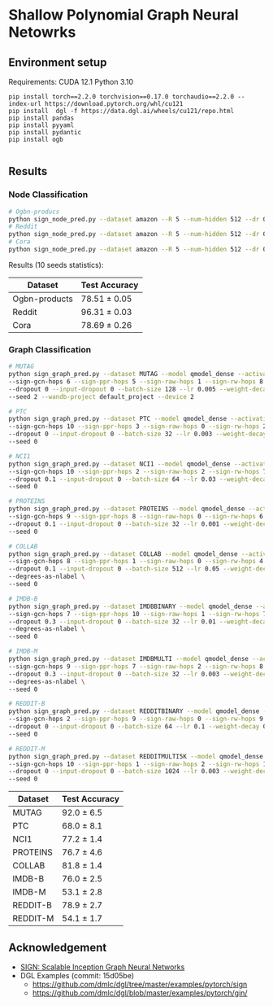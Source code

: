 # Shallow Polynomial Graph Neural Netowrks



## Environment setup

Requirements:
CUDA 12.1
Python 3.10

```
pip install torch==2.2.0 torchvision==0.17.0 torchaudio==2.2.0 --index-url https://download.pytorch.org/whl/cu121
pip install  dgl -f https://data.dgl.ai/wheels/cu121/repo.html
pip install pandas
pip install pyyaml
pip install pydantic
pip install ogb
 
```

## Results
### Node Classification

```bash
# Ogbn-producs
python sign_node_pred.py --dataset amazon --R 5 --num-hidden 512 --dr 0.4 --lr 0.001 --input-dropout 0.3 --activation poly --seed 0
# Reddit
python sign_node_pred.py --dataset amazon --R 5 --num-hidden 512 --dr 0.4 --lr 0.001 --input-dropout 0.3 --activation poly --seed 0
# Cora
python sign_node_pred.py --dataset amazon --R 5 --num-hidden 512 --dr 0.4 --lr 0.001 --input-dropout 0.3 --activation poly --seed 0
```
Results (10 seeds statistics):

| Dataset       | Test Accuracy        | 
|---------------|----------------------|
| Ogbn-products | 78.51 $\pm$ 0.05     | 
| Reddit        | 96.31 $\pm$ 0.03     | 
| Cora          | 78.69 $\pm$ 0.26     | 

### Graph Classification
```bash
# MUTAG
python sign_graph_pred.py --dataset MUTAG --model qmodel_dense --activation poly --num-hidden 64 --norm batch \
--sign-gcn-hops 6 --sign-ppr-hops 5 --sign-raw-hops 1 --sign-rw-hops 8 \
--dropout 0 --input-dropout 0 --batch-size 128 --lr 0.005 --weight-decay 0 \
--seed 2 --wandb-project default_project --device 2

# PTC         
python sign_graph_pred.py --dataset PTC --model qmodel_dense --activation poly --num-hidden 96 --norm batch \
--sign-gcn-hops 10 --sign-ppr-hops 3 --sign-raw-hops 0 --sign-rw-hops 2 \
--dropout 0 --input-dropout 0 --batch-size 32 --lr 0.003 --weight-decay 0.0000001 \
--seed 0

# NCI1     
python sign_graph_pred.py --dataset NCI1 --model qmodel_dense --activation poly --num-hidden 12 --norm layer \
--sign-gcn-hops 10 --sign-ppr-hops 2 --sign-raw-hops 2 --sign-rw-hops 7 \
--dropout 0.1 --input-dropout 0 --batch-size 64 --lr 0.03 --weight-decay 0.0001 \
--seed 0    

# PROTEINS    
python sign_graph_pred.py --dataset PROTEINS --model qmodel_dense --activation poly --num-hidden 128 --norm batch \
--sign-gcn-hops 9 --sign-ppr-hops 8 --sign-raw-hops 0 --sign-rw-hops 6 \
--dropout 0.1 --input-dropout 0 --batch-size 32 --lr 0.001 --weight-decay 0.0001 \
--seed 0

# COLLAB        
python sign_graph_pred.py --dataset COLLAB --model qmodel_dense --activation poly --num-hidden 148 --norm batch \
--sign-gcn-hops 8 --sign-ppr-hops 1 --sign-raw-hops 0 --sign-rw-hops 4 \
--dropout 0.1 --input-dropout 0 --batch-size 512 --lr 0.05 --weight-decay 0.00000001 \
--degrees-as-nlabel \
--seed 0

# IMDB-B       
python sign_graph_pred.py --dataset IMDBBINARY --model qmodel_dense --activation poly --num-hidden 12 --norm layer \
--sign-gcn-hops 7 --sign-ppr-hops 10 --sign-raw-hops 1 --sign-rw-hops 7 \
--dropout 0.3 --input-dropout 0 --batch-size 32 --lr 0.01 --weight-decay 0.0001 \
--degrees-as-nlabel \
--seed 0

# IMDB-M
python sign_graph_pred.py --dataset IMDBMULTI --model qmodel_dense --activation poly --num-hidden 8 --norm batch \
--sign-gcn-hops 9 --sign-ppr-hops 7 --sign-raw-hops 2 --sign-rw-hops 8 \
--dropout 0.3 --input-dropout 0 --batch-size 32 --lr 0.003 --weight-decay 0.0000001 \
--degrees-as-nlabel \
--seed 0 

# REDDIT-B     
python sign_graph_pred.py --dataset REDDITBINARY --model qmodel_dense --activation poly --num-hidden 8 --norm batch \
--sign-gcn-hops 2 --sign-ppr-hops 9 --sign-raw-hops 0 --sign-rw-hops 9 \
--dropout 0 --input-dropout 0 --batch-size 64 --lr 0.1 --weight-decay 0 \
--seed 0

# REDDIT-M  
python sign_graph_pred.py --dataset REDDITMULTI5K --model qmodel_dense --activation poly --num-hidden 32 --norm layer \
--sign-gcn-hops 10 --sign-ppr-hops 1 --sign-raw-hops 2 --sign-rw-hops 10 \
--dropout 0 --input-dropout 0 --batch-size 1024 --lr 0.003 --weight-decay 0.00001 \
--seed 0

```
| Dataset       | Test Accuracy        | 
|---------------|----------------------|
| MUTAG         | 92.0  $\pm$ 6.5      | 
| PTC           | 68.0  $\pm$ 8.1      | 
| NCI1          | 77.2 $\pm$ 1.4       | 
| PROTEINS      | 76.7 $\pm$ 4.6       | 
| COLLAB        | 81.8 $\pm$ 1.4       |
| IMDB-B        | 76.0 $\pm$ 2.5       |
| IMDB-M        | 53.1 $\pm$ 2.8       |
| REDDIT-B      | 78.9 $\pm$ 2.7       |
| REDDIT-M      | 54.1 $\pm$ 1.7       |



## Acknowledgement
* [SIGN: Scalable Inception Graph Neural Networks](https://arxiv.org/pdf/2004.11198.pdf)
* DGL Examples (commit: 15d05be)
  - https://github.com/dmlc/dgl/tree/master/examples/pytorch/sign 
  - https://github.com/dmlc/dgl/blob/master/examples/pytorch/gin/


